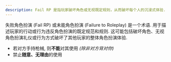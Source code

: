 ```yaml
---
description: Fail RP 是指玩家破坏角色或无视既定规则，从而破坏每个人的沉浸式体验. 失败 RP 是角色扮演社区的大忌.
---
```


失败角色扮演 (Fail RP) 或未能角色扮演 (Failure to Roleplay) 是一个术语. 用于描述玩家的行动或行为违反角色扮演的既定规范和规则. 这可能包括破坏角色、无视角色扮演礼仪或行为方式破坏了其他玩家的整体角色扮演体验.

* 若对方手持枪械, 则**不能**对其使用 _(除非对方背对你)_
* 禁止**随意、无理由**的使用

